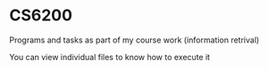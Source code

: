 # CS6200
Programs and tasks as part of my course work (information retrival)

You can view individual files to know how to execute it
